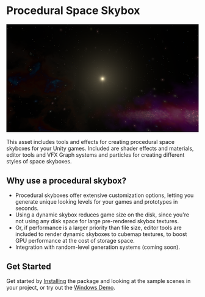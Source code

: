 # Procedural Space Skybox

![Front Image](assets/images/front-image.png)

This asset includes tools and effects for creating procedural space skyboxes for your Unity games. Included are shader effects and materials, editor tools and VFX Graph systems and particles for creating different styles of space skyboxes.

## Why use a procedural skybox?

- Procedural skyboxes offer extensive customization options, letting you generate unique looking levels for your games and prototypes in seconds.
- Using a dynamic skybox reduces game size on the disk, since you're not using any disk space for large pre-rendered skybox textures.
- Or, if performance is a larger priority than file size, editor tools are included to render dynamic skyboxes to cubemap textures, to boost GPU performance at the cost of storage space.
- Integration with random-level generation systems (coming soon).

## Get Started
Get started by [Installing](getting-started/installation.md) the package and looking at the sample scenes in your project, or try out the [Windows Demo](https://parallel-cascades.itch.io/procedural-space-skyboxes-demo).